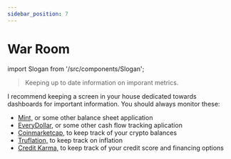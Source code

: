 ```yaml
---
sidebar_position: 7
---
```


# War Room

import Slogan from '/src/components/Slogan';

>Keeping up to date information on imporant metrics.

I recommend keeping a screen in your house dedicated towards dashboards for important information. You should always monitor these:

- [Mint,](https://mint.intuit.com/) or some other balance sheet application
- [EveryDollar,](https://www.ramseysolutions.com/ramseyplus/everydollar) or some other cash flow tracking aplication
- [Coinmarketcap,](https://coinmarketcap.com/portfolio-tracker/) to keep track of your crypto balances
- [Truflation,](https://app.truflation.com/) to keep track on inflation
- [Credit Karma,](https://www.creditkarma.com/) to keep track of your credit score and financing options

<Slogan/>